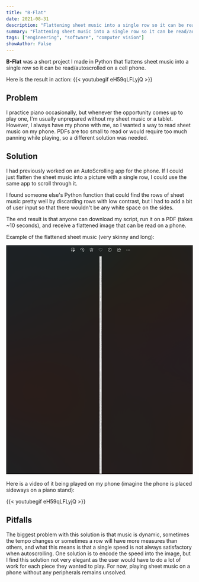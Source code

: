 ```yaml
---
title: "B-Flat"
date: 2021-08-31
description: "Flattening sheet music into a single row so it can be read/autoscrolled on a cell phone."
summary: "Flattening sheet music into a single row so it can be read/autoscrolled on a cell phone."
tags: ["engineering", "software", "computer vision"]
showAuthor: False
---
```

**B-Flat** was a short project I made in Python that flattens sheet music into a single row so it can be read/autoscrolled on a cell phone.

Here is the result in action:
{{< youtubegif eH59qLFLyjQ >}}

## Problem
I practice piano occasionally, but whenever the opportunity comes up to play one, I'm usually unprepared without my sheet music or a tablet. However, I always have my phone with me, so I wanted a way to read sheet music on my phone. PDFs are too small to read or would require too much panning while playing, so a different solution was needed.

## Solution
I had previously worked on an AutoScrolling app for the phone. If I could just flatten the sheet music into a picture with a single row, I could use the same app to scroll through it.

I found someone else's Python function that could find the rows of sheet music pretty well by discarding rows with low
contrast, but I had to add a bit of user input so that there wouldn't be any white space on the sides.

The end result is that anyone can download my script, run it on a PDF (takes ~10 seconds), and receive a flattened image that can be read on a phone.

Example of the flattened sheet music (very skinny and long):

![flattened sheet music](flattened.png)

Here is a video of it being played on my phone (imagine the phone is placed sideways on a piano stand):

{{< youtubegif eH59qLFLyjQ >}}

## Pitfalls
The biggest problem with this solution is that music is dynamic, sometimes the tempo changes or sometimes a row will
have more measures than others, and what this means is that a single speed is not always satisfactory when autoscrolling.
One solution is to encode the speed into the image, but I find this solution not very elegant as the user
would have to do a lot of work for each piece they wanted to play. For now, playing sheet music on a phone
without any peripherals remains unsolved.

